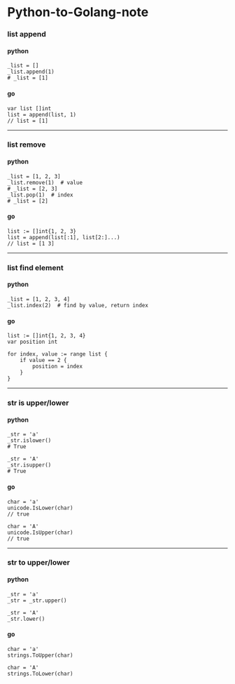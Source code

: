 # Python-to-Golang-note

### list append
#### python
```
_list = []
_list.append(1)
# _list = [1]
```

#### go
```
var list []int
list = append(list, 1)
// list = [1]
```
---
### list remove
#### python
```
_list = [1, 2, 3]
_list.remove(1)  # value
# _list = [2, 3]
_list.pop(1)  # index
# _list = [2]
```

#### go
```
list := []int{1, 2, 3}
list = append(list[:1], list[2:]...)
// list = [1 3]
```
---
### list find element
#### python
```
_list = [1, 2, 3, 4]
_list.index(2)  # find by value, return index
```

#### go
```
list := []int{1, 2, 3, 4}
var position int

for index, value := range list {
    if value == 2 {
        position = index
    }
}
```
---
### str is upper/lower
#### python
```
_str = 'a'
_str.islower()
# True

_str = 'A'
_str.isupper()
# True
```

#### go
```
char = 'a'
unicode.IsLower(char)
// true

char = 'A'
unicode.IsUpper(char)
// true
```
---
### str to upper/lower
#### python
```
_str = 'a'
_str = _str.upper()

_str = 'A'
_str.lower()
```

#### go
```
char = 'a'
strings.ToUpper(char)

char = 'A'
strings.ToLower(char)
```

